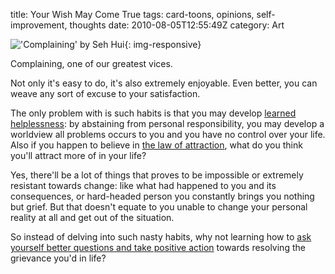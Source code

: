 title: Your Wish May Come True
tags: card-toons, opinions, self-improvement, thoughts
date: 2010-08-05T12:55:49Z
category: Art

!['Complaining' by Seh Hui]({static}/images/2010/07/Complaining-small.jpg){: img-responsive}

Complaining, one of our greatest vices.

Not only it's easy to do, it's also extremely enjoyable. Even better, you can weave any sort of excuse to your satisfaction.

The only problem with is such habits is that you may develop [learned helplessness][helpless]: by abstaining from personal responsibility, you may develop a worldview all problems occurs to you and you have no control over your life. Also if you happen to believe in [the law of attraction][attraction], what do you think you'll attract more of in your life?

Yes, there'll be a lot of things that proves to be impossible or extremely resistant towards change: like what had happened to you and its consequences, or hard-headed person you constantly brings you nothing but grief. But that doesn't equate to you unable to change your personal reality at all and get out of the situation.

So instead of delving into such nasty habits, why not learning how to [ask yourself better questions and take positive action][qbq] towards resolving the grievance you'd in life?

[helpless]: http://en.wikipedia.org/wiki/Learned_helplessness
[attraction]: http://en.wikipedia.org/wiki/Law_of_Attraction
[qbq]: http://qbq.com/
